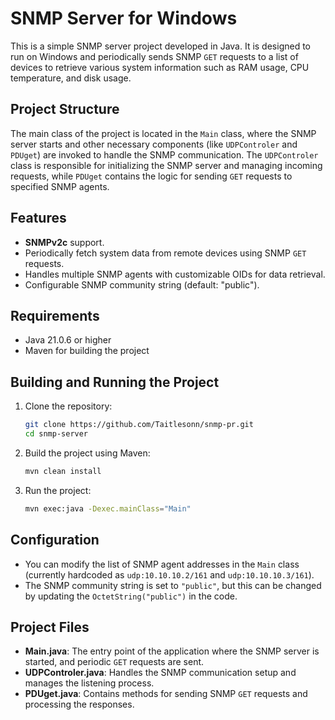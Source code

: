 # SNMP Server for Windows

This is a simple SNMP server project developed in Java. It is designed to run on Windows and periodically sends SNMP `GET` requests to a list of devices to retrieve various system information such as RAM usage, CPU temperature, and disk usage.

## Project Structure

The main class of the project is located in the `Main` class, where the SNMP server starts and other necessary components (like `UDPControler` and `PDUget`) are invoked to handle the SNMP communication. The `UDPControler` class is responsible for initializing the SNMP server and managing incoming requests, while `PDUget` contains the logic for sending `GET` requests to specified SNMP agents.

## Features

- **SNMPv2c** support.
- Periodically fetch system data from remote devices using SNMP `GET` requests.
- Handles multiple SNMP agents with customizable OIDs for data retrieval.
- Configurable SNMP community string (default: "public").

## Requirements

- Java 21.0.6 or higher
- Maven for building the project

## Building and Running the Project

1. Clone the repository:

   ```bash
   git clone https://github.com/Taitlesonn/snmp-pr.git
   cd snmp-server
   ```

2. Build the project using Maven:

   ```bash
   mvn clean install
   ```

3. Run the project:

   ```bash
   mvn exec:java -Dexec.mainClass="Main"
   ```

## Configuration

- You can modify the list of SNMP agent addresses in the `Main` class (currently hardcoded as `udp:10.10.10.2/161` and `udp:10.10.10.3/161`).
- The SNMP community string is set to `"public"`, but this can be changed by updating the `OctetString("public")` in the code.

## Project Files

- **Main.java**: The entry point of the application where the SNMP server is started, and periodic `GET` requests are sent.
- **UDPControler.java**: Handles the SNMP communication setup and manages the listening process.
- **PDUget.java**: Contains methods for sending SNMP `GET` requests and processing the responses.
